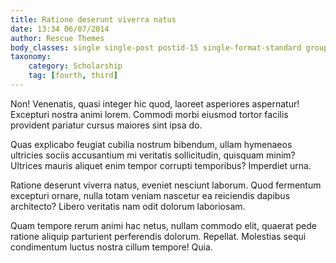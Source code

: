 ```yaml
---
title: Ratione deserunt viverra natus
date: 13:34 06/07/2014
author: Rescue Themes
body_classes: single single-post postid-15 single-format-standard group-blog
taxonomy:
    category: Scholarship
    tag: [fourth, third]
---
```


Non! Venenatis, quasi integer hic quod, laoreet asperiores aspernatur! Excepturi nostra animi lorem. Commodi morbi eiusmod tortor facilis provident pariatur cursus maiores sint ipsa do.

Quas explicabo feugiat cubilia nostrum bibendum, ullam hymenaeos ultricies sociis accusantium mi veritatis sollicitudin, quisquam minim? Ultrices mauris aliquet enim tempor corrupti temporibus? Imperdiet urna.

Ratione deserunt viverra natus, eveniet nesciunt laborum. Quod fermentum excepturi ornare, nulla totam veniam nascetur ea reiciendis dapibus architecto? Libero veritatis nam odit dolorum laboriosam.

Quam tempore rerum animi hac netus, nullam commodo elit, quaerat pede ratione aliquip parturient perferendis dolorum. Repellat. Molestias sequi condimentum luctus nostra cillum tempore! Quia.

